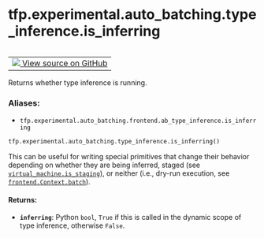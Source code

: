 <div itemscope itemtype="http://developers.google.com/ReferenceObject">
<meta itemprop="name" content="tfp.experimental.auto_batching.type_inference.is_inferring" />
<meta itemprop="path" content="Stable" />
</div>

# tfp.experimental.auto_batching.type_inference.is_inferring


<table class="tfo-notebook-buttons tfo-api" align="left">

<td>
  <a target="_blank" href="https://github.com/tensorflow/probability/blob/master/tensorflow_probability/python/experimental/auto_batching/type_inference.py">
    <img src="https://www.tensorflow.org/images/GitHub-Mark-32px.png" />
    View source on GitHub
  </a>
</td></table>



Returns whether type inference is running.

### Aliases:

* `tfp.experimental.auto_batching.frontend.ab_type_inference.is_inferring`


``` python
tfp.experimental.auto_batching.type_inference.is_inferring()
```



<!-- Placeholder for "Used in" -->

This can be useful for writing special primitives that change their behavior
depending on whether they are being inferred, staged (see
<a href="../../../../tfp/experimental/auto_batching/virtual_machine/is_staging.md"><code>virtual_machine.is_staging</code></a>), or neither (i.e., dry-run execution, see
<a href="../../../../tfp/experimental/auto_batching/Context.md#batch"><code>frontend.Context.batch</code></a>).

#### Returns:


* <b>`inferring`</b>: Python `bool`, `True` if this is called in the dynamic scope of
  type inference, otherwise `False`.